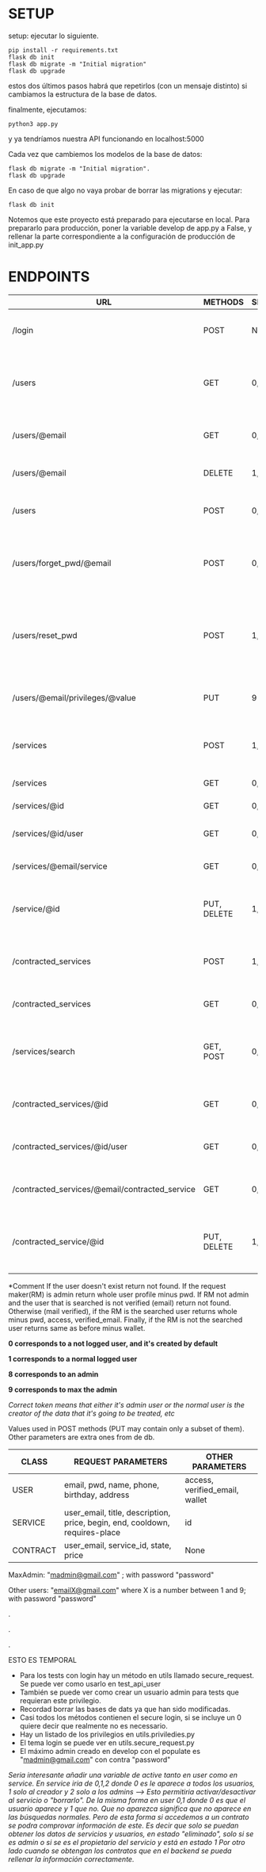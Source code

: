 # SETUP

setup: ejecutar lo siguiente.

    pip install -r requirements.txt
    flask db init
    flask db migrate -m "Initial migration"
    flask db upgrade

estos dos últimos pasos habrá que repetirlos (con un mensaje distinto) si cambiamos la estructura de la base de datos.

finalmente, ejecutamos:

    python3 app.py

y ya tendríamos nuestra API funcionando en localhost:5000

Cada vez que cambiemos los modelos de la base de datos:

    flask db migrate -m "Initial migration".
    flask db upgrade

En caso de que algo no vaya probar de borrar las migrations y ejecutar:

    flask db init

Notemos que este proyecto está preparado para ejecutarse en local. Para prepararlo para producción, poner la variable develop de app.py a False, y rellenar la parte correspondiente a la configuración de producción de init_app.py

# ENDPOINTS
| URL                                            | METHODS     | SECURITY | FUNCTIONALITY                                                                                                 | 
|------------------------------------------------|-------------|----------|---------------------------------------------------------------------------------------------------------------|
| /login                                         | POST        | None     | If the json(email and pwd) are correct returns user token                                                     |
| /users                                         | GET         | 0,1,8,9  | Returns all users (name,email, birthday // whole information minus pwd if admin)                              |
| /users/@email                                  | GET         | 0,1,8,9  | Return a concrete user. (*See comment below)                                                                  |
| /users/@email                                  | DELETE      | 1,8,9    | Deletes concrete user if correct token                                                                        |                         
| /users                                         | POST        | 0,1,8,9  | Creates a new user with the data provided in the json                                                         |
| /users/forget_pwd/@email                       | POST        | 0,1,8,9  | If the given email is correct it sends to the mail an URL to change the password                              | 
| /users/reset_pwd                               | POST        | 1,8,9    | This method needs the token. It takes a pwd from the body which is used to change the user's (given by token) | 
| /users/@email/privileges/@value                | PUT         | 9        | Used to change other user privileges by max admin                                                             |
| /services                                      | POST        | 1,8,9    | Creates a new service with the data provided in the json if correct token                                     |            
| /services                                      | GET         | 0,1,8,9  | Returns all services                                                                                          |
| /services/@id                                  | GET         | 0,1,8,9  | Returns a concrete service                                                                                    |
| /services/@id/user                             | GET         | 0,1,8,9  | Returns the creator of a service                                                                              |
| /services/@email/service                       | GET         | 0,1,8,9  | Returns the services of a user                                                                                |
| /service/@id                                   | PUT, DELETE | 1,8,9    | Deletes or upgrades concrete service if the correct token                                                     |
| /contracted_services                           | POST        | 1,8,9    | Creates a contracted service with the data provided in the json                                               | 
| /contracted_services                           | GET         | 0,1,8,9  | Returns all contracted services                                                                               | 
| /services/search                               | GET, POST   | 0,1,8,9  | Returns all services constrained by passed search text, filters and ordering                                  |
| /contracted_services/@id                       | GET         | 0,1,8,9  | Returns a concrete contracted service                                                                         |
| /contracted_services/@id/user                  | GET         | 0,1,8,9  | Returns the creator of a contracted service                                                                   |
| /contracted_services/@email/contracted_service | GET         | 0,1,8,9  | Returns the contracted services of a user                                                                     |
| /contracted_service/@id                        | PUT, DELETE | 1,8,9    | Deletes or upgrades concrete contracted service if the correct token                                          |


*Comment
If the user doesn't exist return not found. If the request maker(RM) is admin return whole user profile minus pwd. If RM not admin and the user that is searched is not verified (email) return not found.
Otherwise (mail verified), if the RM is the searched user returns whole minus pwd, access, verified_email. Finally, if the RM is not the searched user returns same as before minus wallet.


**0 corresponds to a not logged user, and it's created by default**

**1 corresponds to a normal logged user**

**8 corresponds to an admin**

**9 corresponds to max the admin**

*Correct token means that either it's admin user or the normal user is the creator of the data that it's going to be treated, etc* 

Values used in POST methods (PUT may contain only a subset of them). Other parameters are extra ones from de db.

| CLASS    | REQUEST PARAMETERS                                                          | OTHER PARAMETERS               |
|----------|-----------------------------------------------------------------------------|--------------------------------|
| USER     | email, pwd, name, phone, birthday, address                                  | access, verified_email, wallet |
| SERVICE  | user_email, title, description, price, begin, end, cooldown, requires-place | id                             | 
| CONTRACT | user_email, service_id, state, price                                        | None                           |


MaxAdmin: "madmin@gmail.com" ; with password "password"

Other users: "emailX@gmail.com" where X is a number between 1 and 9; with password "password"

.

.

.

ESTO ES TEMPORAL

* Para los tests con login hay un método en utils llamado secure_request. Se puede ver como usarlo en test_api_user
* También se puede ver como crear un usuario admin para tests que requieran este privilegio.
* Recordad borrar las bases de dats ya que han sido modificadas.
* Casi todos los métodos contienen el secure login, si se incluye un 0 quiere decir que realmente no es necessario.
* Hay un listado de los privilegios en utils.priviledies.py
* El tema login se puede ver en utils.secure_request.py 
* El máximo admin creado en develop con el populate es "madmin@gmail.com" con contra "password"


*Seria interesante añadir una variable de active tanto en user como en service. 
En service iria de 0,1,2 donde 0 es le aparece a todos los usuarios, 1 solo al creador
y 2 solo a los admins --> Esto permitiria activar/desactivar al servicio o "borrarlo".
De la misma forma en user 0,1 donde 0 es que el usuario aparece y 1 que no.
Que no aparezca significa que no aparece en las búsquedas normales. Pero de esta forma si accedemos 
a un contrato se podra comprovar información de este.
Es decir que solo se puedan obtener los datos de servicios y usuarios, en estado "eliminado", solo si se es admin o si se es el propietario del servicio y está en estado 1
Por otro lado cuando se obtengan los contratos que en el backend se pueda rellenar la información correctamente.*